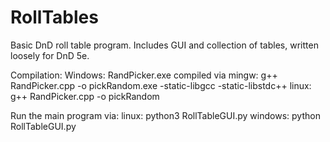 # RollTables
Basic DnD roll table program. Includes GUI and collection of tables, written loosely for DnD 5e.

Compilation:
Windows:
	RandPicker.exe compiled via mingw:
	g++ RandPicker.cpp -o pickRandom.exe -static-libgcc -static-libstdc++
linux:
	g++ RandPicker.cpp -o pickRandom 

Run the main program via:
linux:
	python3 RollTableGUI.py
windows:
	python RollTableGUI.py
